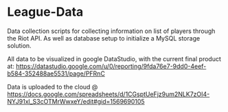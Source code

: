 # League-Data

Data collection scripts for collecting information on list of players through the Riot API.
As well as database setup to initialize a MySQL storage solution.

All data to be visualized in google DataStudio, with the current final product at:
https://datastudio.google.com/u/0/reporting/9fda76e7-9dd0-4eef-b584-352488ae5531/page/PFRnC

Data is uploaded to the cloud @ https://docs.google.com/spreadsheets/d/1CGsptUeFjz9um2NLK7zOI4-NYJ91xl_S3cOTMrWwxeY/edit#gid=1569690105
